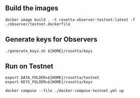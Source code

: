 ## Build the images

```
docker image build . -t rosetta-observer-testnet:latest -f ./observer/testnet.dockerfile
```

## Generate keys for Observers

```
./generate_keys.sh ${HOME}/rosetta/keys
```

## Run on Testnet

```
export DATA_FOLDER=${HOME}/rosetta/testnet
export KEYS_FOLDER=${HOME}/rosetta/keys
```

```
docker compose --file ./docker-compose-testnet.yml up 
```

